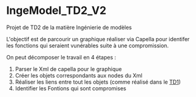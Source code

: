 # IngeModel_TD2_V2

Projet de TD2 de la matière Ingénierie de modèles

L'objectif est de parcourir un graphique réaliser via Capella pour identifer les fonctions qui seraient vunérables suite à une compromission.

On peut décomposer le travail en 4 étapes :
1. Parser le Xml de capella pour le graphique
2. Créer les objets correspondants aux nodes du Xml
3. Réaliser les liens entre tout les objets (comme réalisé dans le [TD1](https://github.com/Remag29/S9_Ing_Modeles))
4. Identifier les Fontions qui sont compromises
